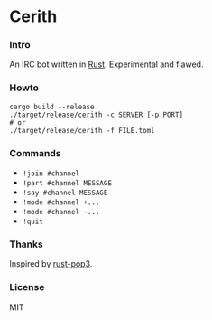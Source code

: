 # Cerith

### Intro

An IRC bot written in [Rust](https://www.rust-lang.org). Experimental and flawed.

### Howto

```
cargo build --release
./target/release/cerith -c SERVER [-p PORT]
# or
./target/release/cerith -f FILE.toml
```

### Commands

  * `!join #channel`
  * `!part #channel MESSAGE`
  * `!say #channel MESSAGE`
  * `!mode #channel +...`
  * `!mode #channel -...`
  * `!quit`

### Thanks

Inspired by [rust-pop3](https://github.com/mattnenterprise/rust-pop3/).

### License

MIT
